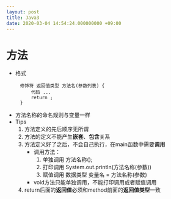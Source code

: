 ```yaml
---
layout: post
title: Java3
date: 2020-03-04 14:54:24.000000000 +09:00
---
```


# 方法
   + 格式
   ```
        修饰符 返回值类型 方法名(参数列表) {
            代码 ...
            return ;
        }
   ```
   + 方法名称的命名规则与变量一样
   + Tips
      1. 方法定义的先后顺序无所谓
      2. 方法的定义不能产生**嵌套**、**包含**关系
      3. 方法定义好了之后，不会自己执行，在main函数中需要**调用**
         + 调用方法：
            1. 单独调用 方法名称();
            2. 打印调用 System.out.println(方法名称(参数))
            3. 赋值调用 数据类型 变量名 = 方法名称(参数)
         + void方法只能单独调用，不能打印调用或者赋值调用
      4. return后面的**返回值**必须和method前面的**返回值类型**一致
      